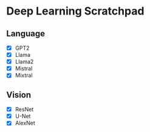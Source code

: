 # Deep Learning Scratchpad

## Language

- [x] GPT2
- [x] Llama
- [x] Llama2
- [x] Mistral
- [x] Mixtral

## Vision

- [x] ResNet
- [x] U-Net
- [x] AlexNet
